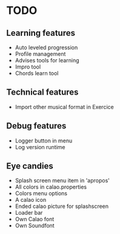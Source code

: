 TODO
==========

Learning features
--------
  * Auto leveled progression
  * Profile management
  * Advises tools for learning
  * Impro tool
  * Chords learn tool

Technical features
--------
  * Import other musical format in Exercice

Debug features
--------

  * Logger button in menu
  * Log version runtime
  
Eye candies
--------
  * Splash screen menu item in 'apropos'
  * All colors in calao.properties
  * Colors menu options 
  * A calao icon
  * Ended calao picture for splashscreen
  * Loader bar
  * Own Calao font
  * Own Soundfont
